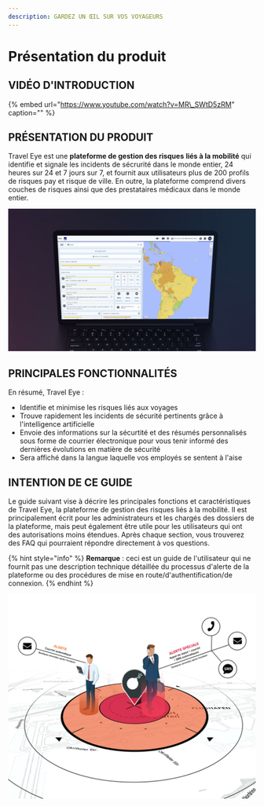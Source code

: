 ```yaml
---
description: GARDEZ UN ŒIL SUR VOS VOYAGEURS
---
```


# Présentation du produit

## VIDÉO D'INTRODUCTION

{% embed url="https://www.youtube.com/watch?v=MR\_SWtD5zRM" caption="" %}

## PRÉSENTATION DU PRODUIT

Travel Eye est une **plateforme de gestion des risques** **liés à la mobilité** qui identifie et signale les incidents de sécrurité dans le monde entier, 24 heures sur 24 et 7 jours sur 7, et fournit aux utilisateurs plus de 200 profils de risques pay et risque de ville. En outre, la plateforme comprend divers couches de risques ainsi que des prestataires médicaux dans le monde entier. 

![](.gitbook/assets/travel-eye-cover%20%283%29.JPG)

## PRINCIPALES FONCTIONNALITÉS

En résumé, Travel Eye :

* Identifie et minimise les risques liés aux voyages
* Trouve rapidement les incidents de sécurité pertinents grâce à l'intelligence artificielle
* Envoie des informations sur la sécurtité et des résumés personnalisés sous forme de courrier électronique pour vous tenir informé des dernières évolutions en matière de sécurité
* Sera affiché dans la langue laquelle vos employés se sentent à l'aise

## INTENTION DE CE GUIDE

Le guide suivant vise à décrire les principales fonctions et caractéristiques de Travel Eye, la plateforme de gestion des risques liés à la mobilité. Il est principalement écrit pour les administrateurs et les chargés des dossiers de la plateforme, mais peut également être utile pour les utilisateurs qui ont des autorisations moins étendues. Après chaque section, vous trouverez des FAQ qui pourraient répondre directement à vos questions.

{% hint style="info" %}
**Remarque** : ceci est un guide de l'utilisateur qui ne fournit pas une description technique détaillée du processus d'alerte de la plateforme ou des procédures de mise en route/d'authentification/de connexion.
{% endhint %}

![](.gitbook/assets/fr-alerting.jpg)

